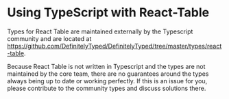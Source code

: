 # Using TypeScript with React-Table

Types for React Table are maintained externally by the Typescript community and are located at https://github.com/DefinitelyTyped/DefinitelyTyped/tree/master/types/react-table.

Because React Table is not written in Typescript and the types are not maintained by the core team, there are no guarantees around the types always being up to date or working perfectly. If this is an issue for you, please contribute to the community types and discuss solutions there.
